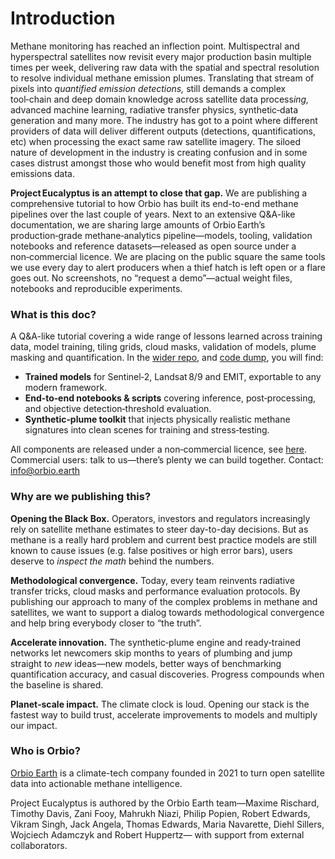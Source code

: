 # Introduction


Methane monitoring has reached an inflection point. Multispectral and hyperspectral satellites now revisit every major production basin multiple times per week, delivering raw data with the spatial and spectral resolution to resolve individual methane emission plumes. Translating that stream of pixels into *quantified emission detections,* still demands a complex tool‑chain and deep domain knowledge across  satellite data process*ing,* advanced machine learning, radiative transfer physics, synthetic‑data generation and many more. The industry has got to a point where different providers of data will deliver different outputs (detections, quantifications, etc) when processing the exact same raw satellite imagery. The siloed nature of development in the industry is creating confusion and in some cases distrust amongst those who would benefit most from high quality emissions data.

**Project Eucalyptus is an attempt to close that gap.**
We are publishing a comprehensive tutorial to how Orbio has built its end-to-end methane pipelines over the last couple of years. Next to an extensive Q&A-like documentation, we are sharing large amounts of Orbio Earth’s production‑grade methane‑analytics pipeline—models, tooling, validation notebooks and reference datasets—released as open source under a non‑commercial licence. We are placing on the public square the same tools we use every day to alert producers when a thief hatch is left open or a flare goes out. No screenshots, no “request a demo”—actual weight files, notebooks and reproducible experiments.

### What is this doc?

A Q&A-like tutorial covering a wide range of lessons learned across training data, model training, tiling grids, cloud masks, validation of models, plume masking and quantification. In the [wider repo](https://github.com/Orbio-Earth/Project-Eucalyptus), and [code dump](https://github.com/Orbio-Earth/Eucalyptus-code-archive), you will find:

* **Trained models** for Sentinel‑2, Landsat 8/9 and EMIT, exportable to any modern framework.
* **End‑to‑end notebooks & scripts** covering inference, post‑processing, and objective detection‑threshold evaluation.
* **Synthetic‑plume toolkit** that injects physically realistic methane signatures into clean scenes for training and stress‑testing.

All components are released under a non‑commercial licence, see [here](https://github.com/Orbio-Earth/Project-Eucalyptus/blob/main/LICENSE). Commercial users: talk to us—there’s plenty we can build together. Contact: info@orbio.earth

### Why are we publishing this?

**Opening the Black Box.** Operators, investors and regulators increasingly rely on satellite methane estimates to steer day-to-day decisions. But as methane is a really hard problem and current best practice models are still known to cause issues (e.g. false positives or high error bars), users deserve to *inspect the math* behind the numbers.

**Methodological convergence.** Today, every team reinvents radiative transfer tricks, cloud masks and performance evaluation protocols. By publishing our approach to many of the complex problems in methane and satellites,  we want to support a dialog towards methodological convergence and help bring everybody closer to “the truth”.

**Accelerate innovation.** The synthetic‑plume engine and ready‑trained networks let newcomers skip months to years of plumbing and jump straight to *new* ideas—new models, better ways of benchmarking quantification accuracy, and casual discoveries. Progress compounds when the baseline is shared.

**Planet‑scale impact.** The climate clock is loud. Opening our stack is the fastest way to build trust, accelerate improvements to models and multiply our impact.

### Who is Orbio?

[Orbio Earth](https://orbio.earth) is a climate-tech company founded in 2021 to turn open satellite data into actionable methane intelligence.

Project Eucalyptus is authored by the Orbio Earth team—Maxime Rischard, Timothy Davis, Zani Fooy, Mahrukh Niazi, Philip Popien, Robert Edwards, Vikram Singh, Jack Angela, Thomas Edwards, Maria Navarette, Diehl Sillers, Wojciech Adamczyk and Robert Huppertz— with support from external collaborators.